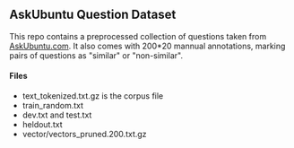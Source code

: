 ## AskUbuntu Question Dataset

This repo contains a preprocessed collection of questions taken from [AskUbuntu.com](www.askubuntu.com). It also comes with 200*20 mannual annotations, marking pairs of questions as "similar" or "non-similar".

#### Files
  - text_tokenized.txt.gz is the corpus file
  - train_random.txt
  - dev.txt and test.txt
  - heldout.txt
  - vector/vectors_pruned.200.txt.gz
